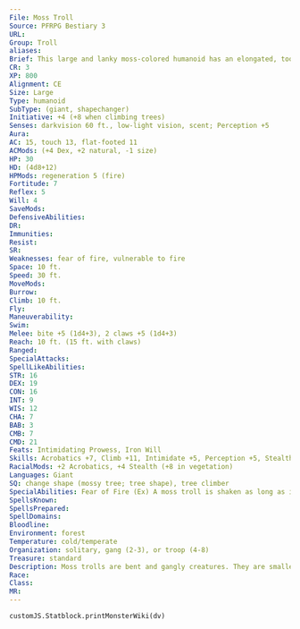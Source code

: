 ```yaml
---
File: Moss Troll
Source: PFRPG Bestiary 3
URL: 
Group: Troll
aliases: 
Brief: This large and lanky moss-colored humanoid has an elongated, toothy snout and appears to be covered in bits of foliage.
CR: 3
XP: 800
Alignment: CE
Size: Large
Type: humanoid
SubType: (giant, shapechanger)
Initiative: +4 (+8 when climbing trees)
Senses: darkvision 60 ft., low-light vision, scent; Perception +5
Aura: 
AC: 15, touch 13, flat-footed 11
ACMods: (+4 Dex, +2 natural, -1 size)
HP: 30
HD: (4d8+12)
HPMods: regeneration 5 (fire)
Fortitude: 7
Reflex: 5
Will: 4
SaveMods: 
DefensiveAbilities: 
DR: 
Immunities: 
Resist: 
SR: 
Weaknesses: fear of fire, vulnerable to fire
Space: 10 ft.
Speed: 30 ft.
MoveMods: 
Burrow: 
Climb: 10 ft.
Fly: 
Maneuverability: 
Swim: 
Melee: bite +5 (1d4+3), 2 claws +5 (1d4+3)
Reach: 10 ft. (15 ft. with claws)
Ranged: 
SpecialAttacks: 
SpellLikeAbilities: 
STR: 16
DEX: 19
CON: 16
INT: 9
WIS: 12
CHA: 7
BAB: 3
CMB: 7
CMD: 21
Feats: Intimidating Prowess, Iron Will
Skills: Acrobatics +7, Climb +11, Intimidate +5, Perception +5, Stealth +5 (+9 in vegetation)
RacialMods: +2 Acrobatics, +4 Stealth (+8 in vegetation)
Languages: Giant
SQ: change shape (mossy tree; tree shape), tree climber
SpecialAbilities: Fear of Fire (Ex) A moss troll is shaken as long as it is within 30 feet of a visible fire or an open flame of at least torch size.  Tree Climber (Ex) When climbing trees and other foliage, a moss troll's climb speed increases to 30 feet. If a moss troll falls while climbing in trees, it ignores the first 30 feet it falls for the purposes of calculating total damage from the fall. While climbing in trees, a moss troll gains a +4 racial bonus on initiative checks.
SpellsKnown: 
SpellsPrepared: 
SpellDomains: 
Bloodline: 
Environment: forest
Temperature: cold/temperate
Organization: solitary, gang (2-3), or troop (4-8)
Treasure: standard
Description: Moss trolls are bent and gangly creatures. They are smaller and thinner than normal trolls, yet their arms are unusually long and spindly for the creatures' size. Their flesh supports the growth of moss and mold as surely as tree bark.  Although their appetites are notoriously powerful, moss trolls are sly killers rather than simple brutes. They travel in the trees, singing, climbing, and jumping with unnerving ease. When a moss troll spots prey, it reaches or leaps down from above, heedless of dropping great distances in its eagerness to sate its ravenous appetite.  Moss trolls are fearless except in the face of fire, which does not stop a hungry moss troll from attacking, but can often cause a wounded one to retreat. However, those who fight moss trolls may be unpleasantly surprised to learn that acid has no special effect on a moss troll's regeneration.  Moss trolls not only hunt from the trees, but also live, breed, and hide their treasure among the branches. Their weirdly long arms allow them to attack foes on the ground without ever needing to set foot on the earth themselves. Young moss trolls are adept at climbing and acrobatics, as much as they are at eating and killing. Like other trolls, adult moss trolls often drive juveniles away after training them to hunt and fight. Gangs and troops of moss trolls exist only where food is plentiful. While moss trolls can digest almost any organic material, they prefer fresh meat-particularly when said meat is served still alive and squirming after a particularly invigorating session of stalking and torture.  A moss troll is 9 feet tall and weighs 550 pounds.
Race: 
Class: 
MR: 
---
```

```dataviewjs
customJS.Statblock.printMonsterWiki(dv)
```
